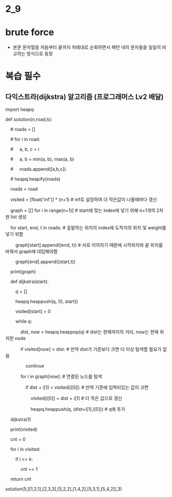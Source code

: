 # 2_9

# brute force

- 본문 문자열을 처음부터 끝까지 차례대로 순회하면서 패턴 내의 문자들을 일일히 비교하는 방식으로 동장





# 복습 필수

## 다익스트라(dijkstra) 알고리즘 (프로그래머스 Lv2 배달)

import heapq

def solution(n,road,k):

    # roads = []

    # for i in road:

    #     a, b, c = i

    #     a, b = min(a, b), max(a, b)

    #     roads.append([a,b,c])

    # heapq.heapify(roads)

    roads = road

    visited = [float('inf')] * (n+1) # inf로 설정하여 더 작은값이 나올때마다 갱신

    graph = [[] for i in range(n+1)] # start에 맞는 index에 넣기 위해 n+1개의 2차원 list 생성

    for start, end, t in roads: # 출발하는 위치의 index에 도착지의 위치 및 weight를 넣기 위함

        graph[start].append((end, t)) # 서로 이어지기 때문에 시작위치와 끝 위치를 바꿔서 graph에 대입해야함

        graph[end].append((start,t))

    print(graph)

    def dijkstra(start):

        q = []

        heapq.heappush(q, (0, start))

        visited[start] = 0

        while q:

            dist, now = heapq.heappop(q) # dist는 현재까지의 거리, now는 현재 위치한 node

            if visited[now] < dist: # 만약 dist가 기존보다 크면 더 이상 탐색할 필요가 없음

                continue

            for i in graph[now]: # 연결된 노드를 탐색

                if dist + i[1] < visited[i[0]]: # 만약 기존에 입력되있는 값이 크면

                    visited[i[0]] = dist + i[1] # 더 작은 값으로 갱신

                    heapq.heappush(q, (dist+i[1],i[0])) # q에 추가

    dijkstra(1)

    print(visited)

    cnt = 0

    for i in visited:

        if i <= k:

            cnt += 1

    return cnt

solution(5,[[1,2,1],[2,3,3],[5,2,2],[1,4,2],[5,3,1],[5,4,2]],3)
























































































